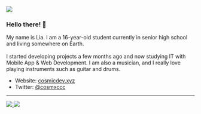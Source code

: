 <img src="https://discord.c99.nl/widget/theme-4/778399294125899836.png">

### Hello there! 👋
My name is Lia. I am a 16-year-old student currently in senior high school and living somewhere on Earth.
<br><br>
I started developing projects a few months ago and now studying IT with Mobile App & Web Development. I am also a musician, and I really love playing instruments such as guitar and drums.

- Website: [cosmicdev.xyz](https://cosmicdev.xyz/)
- Twitter: [@cosmxccc](https://twitter.com/cosmxccc)

---

<a href="https://github.com/cosmxc">
  <img src="https://github-readme-stats.vercel.app/api?username=cosmxc&count_private=true&hide_border=true&show_icons=true&include_all_commits=true&bg_color=0d1117&title_color=87b4bf&text_color=FFFFFF&icon_color=87b4bf">
<img src="https://github-readme-stats.vercel.app/api/top-langs/?username=cosmxc&layout=compact&theme=nord&hide_border=true&bg_color=0d1117&border_radius=6&title_color=87b4bf">
</a>
